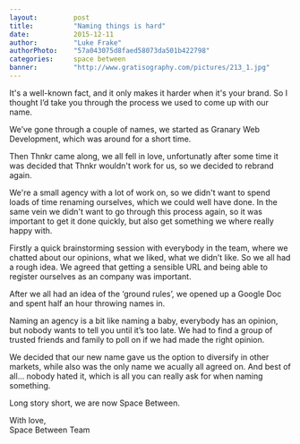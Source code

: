```yaml
---
layout:         post
title:          "Naming things is hard"
date:           2015-12-11
author:         "Luke Frake"
authorPhoto:    "57a043075d8faed58073da501b422798"
categories:     space between
banner:         "http://www.gratisography.com/pictures/213_1.jpg"
---
```


It's a well-known fact, and it only makes it harder when it's your brand. So I thought I’d take you through the process we used to come up with our name.

We’ve gone through a couple of names, we started as Granary Web Development, which was around for a short time.

Then Thnkr came along, we all fell in love, unfortunatly after some time it was decided that Thnkr wouldn't work for us, so we decided to rebrand again.

We're a small agency with a lot of work on, so we didn't want to spend loads of time renaming ourselves, which we could well have done. In the same vein we didn't want to go through this process again, so it was important to get it done quickly, but also get something we where really happy with.

Firstly a quick brainstorming session with everybody in the team, where we chatted about our opinions, what we liked, what we didn’t like. So we all had a rough idea. We agreed that getting a sensible URL and being able to register ourselves as an company was important.

After we all had an idea of the ‘ground rules’, we opened up a Google Doc and spent half an hour throwing names in.

Naming an agency is a bit like naming a baby, everybody has an opinion, but nobody wants to tell you until it’s too late. We had to find a group of trusted friends and family to poll on if we had made the right opinion.

We decided that our new name gave us the option to diversify in other markets, while also was the only name we acually all agreed on. And best of all... nobody hated it, which is all you can really ask for when naming something.

Long story short, we are now Space Between.

With love,<br/>
Space Between Team